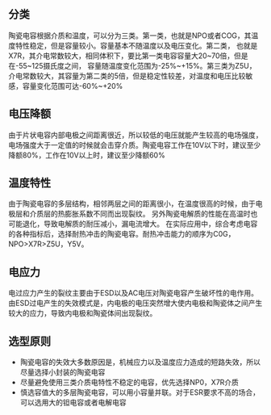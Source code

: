 ## 分类
陶瓷电容根据介质和温度，可以分为三类。第一类，也就是NPO或者COG，其温度特性稳定，但是容量较小。容量基本不随温度以及电压变化。第二类，
也就是X7R，其介电常数较大，相同体积下，要比第一类电容容量大20~70倍，但是在-55~125摄氏度之间，
容量随温度变化范围为-25%~+15%。第三类为Z5U，介电常数较大，其容量为第二类的5倍，但是稳定性较差，对温度和电压比较敏感，容量变化范围可达-60%~+20%
## 电压降额
由于片状电容内部电极之间距离很近，所以较低的电压就能产生较高的电场强度，电场强度大于一定值的时候就会击穿介质。陶瓷电容工作在10V以下时，建议至少降额80%，工作在10V以上时，建议至少降额60%
## 温度特性
由于陶瓷电容的多层结构，相邻两层之间的距离很小，在温度很高的时候，由于电极层和介质层的热膨胀系数不同而出现裂纹。
另外陶瓷电解质的性能在高温时也可能退化，导致电解质的耐压减小，漏电流增大。
在实际应用中，综合考虑电容的各种指标后，选择耐热冲击的陶瓷电容。耐热冲击能力的顺序为C0G，NPO>X7R>Z5U，Y5V。
## 电应力
电过应力产生的裂纹主要由于ESD以及AC电压对陶瓷电容产生破坏性的电作用。由ESD过电产生的失效模式是，内电极的电压突然增大使内电极和陶瓷体之间产生较大的应力，导致内电极和陶瓷体间出现裂纹。
## 选型原则
* 陶瓷电容的失效大多数原因是，机械应力以及温度应力造成的短路失效，所以尽量选择小封装的陶瓷电容
* 尽量避免使用三类介质电特性不稳定的电容，优先选择NP0，X7R介质
* 慎选容值大的多层陶瓷电容，可以用小容量并联。对于ESR要求不高的场合，可以选用大的钽电容或者电解电容